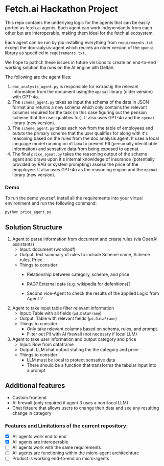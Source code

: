 # Fetch.ai Hackathon Project
This repo contains the underlying logic for the agents that can be easily ported as fetch.ai agents. Each agent can work independantly from each other but are interoperable, making them ideal for the fetch.ai ecosystem.

Each agent can be run by pip installing everything from `requirements.txt` except the doc-aalysis-agent which reuires an older version of the `openai` library as specified in `requirements.txt`.

We hope to pathch these issues in future versions to create an end-to-end working solution tha runs on the AI engine aith DeltaV.

The following are the agent files:
1. `doc_analysis_agent.py` is responsible for extractig the relevant information from the document usingthe `openai` library (older version) with GPT-4o.
2. The `schema_agent.py` takes as input the schema of the data in JSON format and returns a new schema which only contains the relevant columns required for the task (in this case figuring out the pension scheme that the user qualifies for). It also uses GPT-4o and the `openai` library (new version).
3. The `scheme_agent.py` takes each row from the table of employees and oututs the primary scheme that the user qualifies for along with it's reasoning based on the rules from the doc analysis agent. It uses a local language model running on `ollama` to prevent PII (personally identifiable information) and sensative data from being exposed to openai.
4. The final `price_agent.py` takes the reasoning output of the scheme agent and draws upon it's internal knowldege of insurance (potentially provided by RAG or system prompting) assess the price of the empployee. It also uses GPT-4o as the reasoning engine and the `openai` library (new version).

### Demo
To run the demo yoursef, install all the requirements into your virtual environment and run the following command:
```
python price_agent.py
```

## Solution Structure
1. Agent to parse information from document and create rules (via OpenAI assistants)
    - Input: document (word/pdf)
    - Output: text summary of rules to include Scheme name, Scheme rules, Price
    - Things to consider:
        - Relationship between category, scheme, and price

        - RAG? External data (e.g. wikipedia for defenitions)?
        - Second vice-Agent to check the results of the applied Logic from Agent 2
1. Agent to take input table filter relevant information
    - Input: Table with all fields (`pd.DataFrame`)
    - Output: Table with relevant fields (`pd.DataFrame`)
    - Things to consider:
        - Only take relevant columns based on schema, rules, and prompt.
        - Filter out PII with AI firewall (not necessry if local LLM)
1. Agent to take user information and output category and price
    - Input: Row from dataframe
    - Output: LLM chat output stating the the category and price
    - Things to consider:
        - LLM must be local to protect sensative data
        - There should be a function that transforms the tabular input into a prompt

## Additional features
- Custom frontend
- AI firewall (only required if agent 3 uses a non-local LLM)
- Chat fetaure that allows users to change their data and see any resulting change in category

### Features and Limitations of the current repository:
- [x] All agents work end to end
- [x] All agents are interoperable
- [ ] All agents work with the same requirements
- [ ] All agents are functioning within the micro-agent architechture
- [ ] Product is working end-to-end on micro-agents
